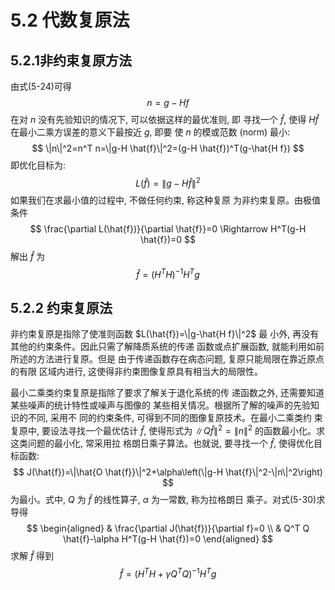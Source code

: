 # 5.2 代数复原法

## 5.2.1非约束复原方法

由式(5-24)可得
$$
n=g-H f
$$
在对 $n$ 没有先验知识的情况下, 可以依据这样的最优准则, 即 寻找一个 $\hat{f}$, 使得 $H \hat{f}$ 在最小二乘方误差的意义下最按近 $g$, 即要 使 $n$ 的模或范数 (norm) 最小:
$$
\|n\|^2=n^T n=\|g-H \hat{f}\|^2=(g-H \hat{f})^T(g-\hat{H f})
$$
即优化目标为:
$$
L(\hat{f})=\|g-H \hat{f}\|^2
$$
如果我们在求最小值的过程中, 不做任何约束, 称这种复原 为非约束复原。由极值条件
$$
\frac{\partial L(\hat{f})}{\partial \hat{f}}=0 \Rightarrow H^T(g-H \hat{f})=0
$$
解出 $\hat{f}$ 为
$$
\hat{f}=\left(H^T H\right)^{-1} H^T g
$$

## 5.2.2 约束复原法

非约束复原是指除了使准则函数 $L(\hat{f})=\|g-\hat{H f}\|^2$ 最 小外, 再没有其他的约束条件。因此只需了解降质系统的传递 函数或点扩展函数, 就能利用如前所述的方法进行复原。但是 由于传递函数存在病态问题, 复原只能局限在靠近原点的有限 区域内进行, 这使得非约束图像复原具有相当大的局限性。

最小二乘类约束复原是指除了要求了解关于退化系统的传 递函数之外, 还需要知道某些噪声的统计特性或噪声与图像的 某些相关情况。根据所了解的噪声的先验知识的不同, 采用不 同的约束条件, 可得到不同的图像复原技术。在最小二乘类约 束复原中, 要设法寻找一个最优估计 $\hat{f}$, 使得形式为 $\|Q \hat{f}\|^2=\|n\|^2$ 的函数最小化。求这类问题的最小化, 常采用拉 格朗日乘子算法。也就说, 要寻找一个 $\hat{f}$, 使得优化目标函数:
$$
J(\hat{f})=\|\hat{O \hat{f}}\|^2+\alpha\left(\|g-H \hat{f}\|^2-\|n\|^2\right)
$$
为最小。式中, $Q$ 为 $\hat{f}$ 的线性算子, $\alpha$ 为一常数, 称为拉格朗日 乘子。对式(5-30)求导得
$$
\begin{aligned}
& \frac{\partial J(\hat{f})}{\partial f}=0 \\
& Q^T Q \hat{f}-\alpha H^T(g-H \hat{f})=0
\end{aligned}
$$
求解 $\hat{f}$ 得到
$$
\hat{f}=\left(H^T H+\gamma Q^T Q\right)^{-1} H^T g
$$